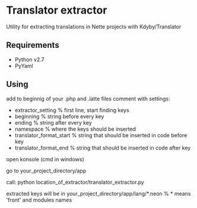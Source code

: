 # Translator extractor
Utility for extracting translations in Nette projects with Kdyby/Translator

## Requirements

- Python v2.7
- PyYaml
 
## Using

add to beginnig of your .php and .latte files comment with settings:
  - extractor_setting         % first line, start finding keys
  - beginning                 % string before every key
  - ending                    % string after every key
  - namespace                 % where the keys should be inserted
  - translator_format_start   % string that should be inserted in code before key
  - translator_format_end     % string that should be inserted in code after key

open konsole (cmd in windows)

go to your_project_directory/app

call: python location_of_extractor/translator_extractor.py

extracted keys will be in your_project_directory/app/lang/*.neon % * means 'front' and modules names
